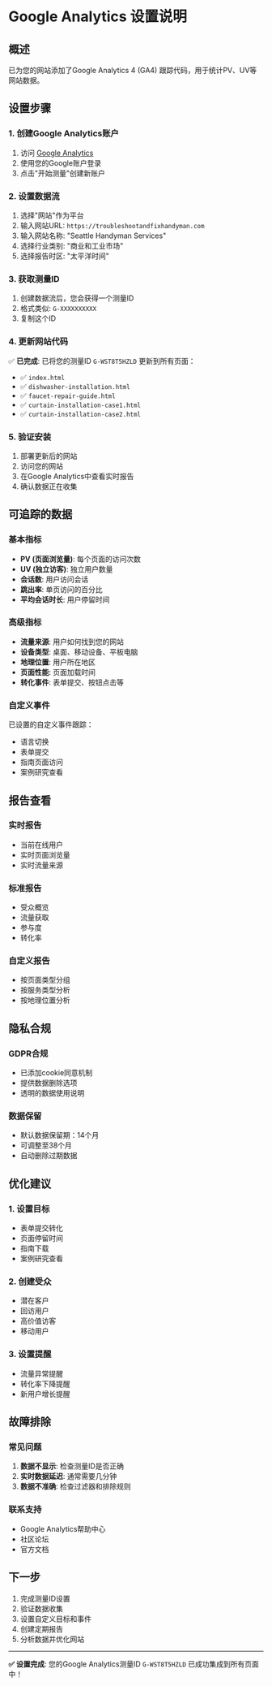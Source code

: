 # Google Analytics 设置说明

## 概述
已为您的网站添加了Google Analytics 4 (GA4) 跟踪代码，用于统计PV、UV等网站数据。

## 设置步骤

### 1. 创建Google Analytics账户
1. 访问 [Google Analytics](https://analytics.google.com/)
2. 使用您的Google账户登录
3. 点击"开始测量"创建新账户

### 2. 设置数据流
1. 选择"网站"作为平台
2. 输入网站URL: `https://troubleshootandfixhandyman.com`
3. 输入网站名称: "Seattle Handyman Services"
4. 选择行业类别: "商业和工业市场"
5. 选择报告时区: "太平洋时间"

### 3. 获取测量ID
1. 创建数据流后，您会获得一个测量ID
2. 格式类似: `G-XXXXXXXXXX`
3. 复制这个ID

### 4. 更新网站代码
✅ **已完成**: 已将您的测量ID `G-WST8T5HZLD` 更新到所有页面：

- ✅ `index.html`
- ✅ `dishwasher-installation.html`
- ✅ `faucet-repair-guide.html`
- ✅ `curtain-installation-case1.html`
- ✅ `curtain-installation-case2.html`

### 5. 验证安装
1. 部署更新后的网站
2. 访问您的网站
3. 在Google Analytics中查看实时报告
4. 确认数据正在收集

## 可追踪的数据

### 基本指标
- **PV (页面浏览量)**: 每个页面的访问次数
- **UV (独立访客)**: 独立用户数量
- **会话数**: 用户访问会话
- **跳出率**: 单页访问的百分比
- **平均会话时长**: 用户停留时间

### 高级指标
- **流量来源**: 用户如何找到您的网站
- **设备类型**: 桌面、移动设备、平板电脑
- **地理位置**: 用户所在地区
- **页面性能**: 页面加载时间
- **转化事件**: 表单提交、按钮点击等

### 自定义事件
已设置的自定义事件跟踪：
- 语言切换
- 表单提交
- 指南页面访问
- 案例研究查看

## 报告查看

### 实时报告
- 当前在线用户
- 实时页面浏览量
- 实时流量来源

### 标准报告
- 受众概览
- 流量获取
- 参与度
- 转化率

### 自定义报告
- 按页面类型分组
- 按服务类型分析
- 按地理位置分析

## 隐私合规

### GDPR合规
- 已添加cookie同意机制
- 提供数据删除选项
- 透明的数据使用说明

### 数据保留
- 默认数据保留期：14个月
- 可调整至38个月
- 自动删除过期数据

## 优化建议

### 1. 设置目标
- 表单提交转化
- 页面停留时间
- 指南下载
- 案例研究查看

### 2. 创建受众
- 潜在客户
- 回访用户
- 高价值访客
- 移动用户

### 3. 设置提醒
- 流量异常提醒
- 转化率下降提醒
- 新用户增长提醒

## 故障排除

### 常见问题
1. **数据不显示**: 检查测量ID是否正确
2. **实时数据延迟**: 通常需要几分钟
3. **数据不准确**: 检查过滤器和排除规则

### 联系支持
- Google Analytics帮助中心
- 社区论坛
- 官方文档

## 下一步
1. 完成测量ID设置
2. 验证数据收集
3. 设置自定义目标和事件
4. 创建定期报告
5. 分析数据并优化网站

---

**✅ 设置完成**: 您的Google Analytics测量ID `G-WST8T5HZLD` 已成功集成到所有页面中！
